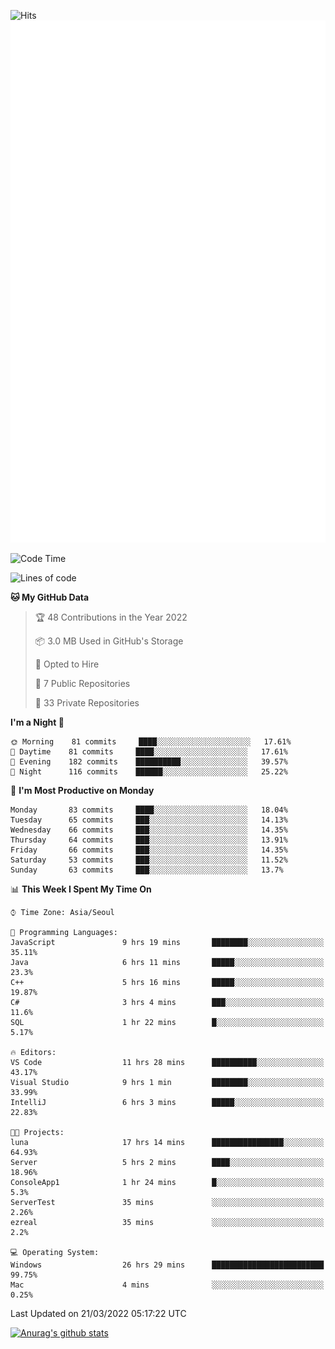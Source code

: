 ![Hits](https://hits.seeyoufarm.com/api/count/incr/badge.svg?url=https%3A%2F%2Fgithub.com%2Fkokose1234&count_bg=%2379C83D&title_bg=%23555555&icon=apple.svg&icon_color=%23E7E7E7&title=hits&edge_flat=false)
<br/>
![Metrics](https://github.com/kokose1234/kokose1234/blob/main/github-metrics.svg)

<!--START_SECTION:waka-->
![Code Time](http://img.shields.io/badge/Code%20Time-594%20hrs%2024%20mins-blue)

![Lines of code](https://img.shields.io/badge/From%20Hello%20World%20I%27ve%20Written-2%20Million%20lines%20of%20code-blue)

**🐱 My GitHub Data** 

> 🏆 48 Contributions in the Year 2022
 > 
> 📦 3.0 MB Used in GitHub's Storage 
 > 
> 💼 Opted to Hire
 > 
> 📜 7 Public Repositories 
 > 
> 🔑 33 Private Repositories  
 > 
**I'm a Night 🦉** 

```text
🌞 Morning    81 commits     ████░░░░░░░░░░░░░░░░░░░░░   17.61% 
🌆 Daytime    81 commits     ████░░░░░░░░░░░░░░░░░░░░░   17.61% 
🌃 Evening    182 commits    ██████████░░░░░░░░░░░░░░░   39.57% 
🌙 Night      116 commits    ██████░░░░░░░░░░░░░░░░░░░   25.22%

```
📅 **I'm Most Productive on Monday** 

```text
Monday       83 commits     ████░░░░░░░░░░░░░░░░░░░░░   18.04% 
Tuesday      65 commits     ███░░░░░░░░░░░░░░░░░░░░░░   14.13% 
Wednesday    66 commits     ███░░░░░░░░░░░░░░░░░░░░░░   14.35% 
Thursday     64 commits     ███░░░░░░░░░░░░░░░░░░░░░░   13.91% 
Friday       66 commits     ███░░░░░░░░░░░░░░░░░░░░░░   14.35% 
Saturday     53 commits     ███░░░░░░░░░░░░░░░░░░░░░░   11.52% 
Sunday       63 commits     ███░░░░░░░░░░░░░░░░░░░░░░   13.7%

```


📊 **This Week I Spent My Time On** 

```text
⌚︎ Time Zone: Asia/Seoul

💬 Programming Languages: 
JavaScript               9 hrs 19 mins       ████████░░░░░░░░░░░░░░░░░   35.11% 
Java                     6 hrs 11 mins       █████░░░░░░░░░░░░░░░░░░░░   23.3% 
C++                      5 hrs 16 mins       █████░░░░░░░░░░░░░░░░░░░░   19.87% 
C#                       3 hrs 4 mins        ███░░░░░░░░░░░░░░░░░░░░░░   11.6% 
SQL                      1 hr 22 mins        █░░░░░░░░░░░░░░░░░░░░░░░░   5.17%

🔥 Editors: 
VS Code                  11 hrs 28 mins      ██████████░░░░░░░░░░░░░░░   43.17% 
Visual Studio            9 hrs 1 min         ████████░░░░░░░░░░░░░░░░░   33.99% 
IntelliJ                 6 hrs 3 mins        █████░░░░░░░░░░░░░░░░░░░░   22.83%

🐱‍💻 Projects: 
luna                     17 hrs 14 mins      ████████████████░░░░░░░░░   64.93% 
Server                   5 hrs 2 mins        ████░░░░░░░░░░░░░░░░░░░░░   18.96% 
ConsoleApp1              1 hr 24 mins        █░░░░░░░░░░░░░░░░░░░░░░░░   5.3% 
ServerTest               35 mins             ░░░░░░░░░░░░░░░░░░░░░░░░░   2.26% 
ezreal                   35 mins             ░░░░░░░░░░░░░░░░░░░░░░░░░   2.2%

💻 Operating System: 
Windows                  26 hrs 29 mins      █████████████████████████   99.75% 
Mac                      4 mins              ░░░░░░░░░░░░░░░░░░░░░░░░░   0.25%

```


 Last Updated on 21/03/2022 05:17:22 UTC
<!--END_SECTION:waka-->

[![Anurag's github stats](https://github-readme-stats.vercel.app/api?username=kokose1234&theme=dracula)](https://github.com/anuraghazra/github-readme-stats)



	
